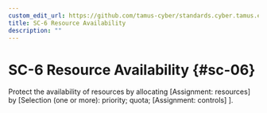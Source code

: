 ```yaml
---
custom_edit_url: https://github.com/tamus-cyber/standards.cyber.tamus.edu/tree/main/content/tamus.edu/TAMUS_profile.xml
title: SC-6 Resource Availability
description: ""
---
```


# SC-6 Resource Availability {#sc-06}

Protect the availability of resources by allocating [Assignment: resources] by [Selection (one or more): priority; quota; 
                  [Assignment: controls]
               ].

